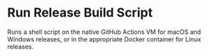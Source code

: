 # Run Release Build Script

Runs a shell script on the native GitHub Actions VM for macOS and Windows releases, or in the appropriate Docker container for Linux releases.
